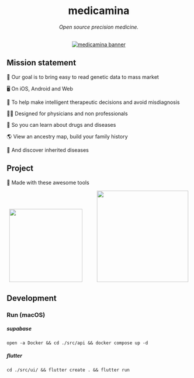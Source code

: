 <div align="center">
  <h1>medicamina</h1>
  <i>Open source precision medicine.</i>
</div>

<br />

<div align="center">

  [![medicamina banner](https://raw.githubusercontent.com/medicamina/medicamina/main/docs/banner.png)](https://github.com/medicamina)

</div>

## Mission statement

🧬 Our goal is to bring easy to read genetic data to mass market

🖥 On iOS, Android and Web

💊 To help make intelligent therapeutic decisions and avoid misdiagnosis

👩‍⚕️ Designed for physicians and non professionals

📖 So you can learn about drugs and diseases

🌎 View an ancestry map, build your family history

🤧 And discover inherited diseases

## Project 

🔨 Made with these awesome tools


<div align="center">
  <img src="https://raw.githubusercontent.com/medicamina/medicamina/main/docs/flutter.png" width="200" />
  &nbsp;&nbsp;&nbsp;&nbsp;&nbsp;&nbsp;&nbsp;&nbsp;
  <img src="https://raw.githubusercontent.com/medicamina/medicamina/main/docs/supabase.png" width="250" />
</div>


## Development

### Run (macOS)

##### supabase

`open -a Docker && cd ./src/api && docker compose up -d`

##### flutter

`cd ./src/ui/ && flutter create . && flutter run`
